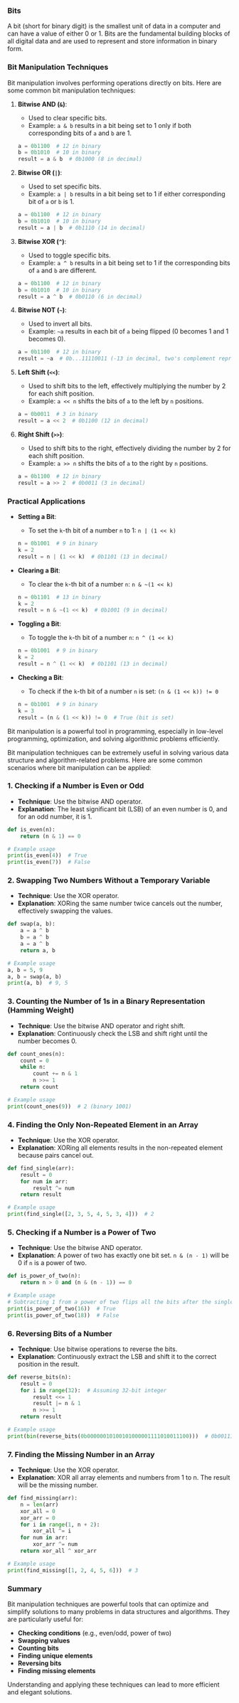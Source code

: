 ### Bits

A bit (short for binary digit) is the smallest unit of data in a computer and can have a value of either 0 or 1. Bits are the fundamental building blocks of all digital data and are used to represent and store information in binary form.

### Bit Manipulation Techniques

Bit manipulation involves performing operations directly on bits. Here are some common bit manipulation techniques:

1. **Bitwise AND (`&`)**:

   - Used to clear specific bits.
   - Example: `a & b` results in a bit being set to 1 only if both corresponding bits of `a` and `b` are 1.

   ```python
   a = 0b1100  # 12 in binary
   b = 0b1010  # 10 in binary
   result = a & b  # 0b1000 (8 in decimal)
   ```

2. **Bitwise OR (`|`)**:

   - Used to set specific bits.
   - Example: `a | b` results in a bit being set to 1 if either corresponding bit of `a` or `b` is 1.

   ```python
   a = 0b1100  # 12 in binary
   b = 0b1010  # 10 in binary
   result = a | b  # 0b1110 (14 in decimal)
   ```

3. **Bitwise XOR (`^`)**:

   - Used to toggle specific bits.
   - Example: `a ^ b` results in a bit being set to 1 if the corresponding bits of `a` and `b` are different.

   ```python
   a = 0b1100  # 12 in binary
   b = 0b1010  # 10 in binary
   result = a ^ b  # 0b0110 (6 in decimal)
   ```

4. **Bitwise NOT (`~`)**:

   - Used to invert all bits.
   - Example: `~a` results in each bit of `a` being flipped (0 becomes 1 and 1 becomes 0).

   ```python
   a = 0b1100  # 12 in binary
   result = ~a  # 0b...11110011 (-13 in decimal, two's complement representation)
   ```

5. **Left Shift (`<<`)**:

   - Used to shift bits to the left, effectively multiplying the number by 2 for each shift position.
   - Example: `a << n` shifts the bits of `a` to the left by `n` positions.

   ```python
   a = 0b0011  # 3 in binary
   result = a << 2  # 0b1100 (12 in decimal)
   ```

6. **Right Shift (`>>`)**:

   - Used to shift bits to the right, effectively dividing the number by 2 for each shift position.
   - Example: `a >> n` shifts the bits of `a` to the right by `n` positions.

   ```python
   a = 0b1100  # 12 in binary
   result = a >> 2  # 0b0011 (3 in decimal)
   ```

### Practical Applications

- **Setting a Bit**:

  - To set the `k`-th bit of a number `n` to 1: `n | (1 << k)`

  ```python
  n = 0b1001  # 9 in binary
  k = 2
  result = n | (1 << k)  # 0b1101 (13 in decimal)
  ```

- **Clearing a Bit**:

  - To clear the `k`-th bit of a number `n`: `n & ~(1 << k)`

  ```python
  n = 0b1101  # 13 in binary
  k = 2
  result = n & ~(1 << k)  # 0b1001 (9 in decimal)
  ```

- **Toggling a Bit**:

  - To toggle the `k`-th bit of a number `n`: `n ^ (1 << k)`

  ```python
  n = 0b1001  # 9 in binary
  k = 2
  result = n ^ (1 << k)  # 0b1101 (13 in decimal)
  ```

- **Checking a Bit**:

  - To check if the `k`-th bit of a number `n` is set: `(n & (1 << k)) != 0`

  ```python
  n = 0b1001  # 9 in binary
  k = 3
  result = (n & (1 << k)) != 0  # True (bit is set)
  ```

Bit manipulation is a powerful tool in programming, especially in low-level programming, optimization, and solving algorithmic problems efficiently.

Bit manipulation techniques can be extremely useful in solving various data structure and algorithm-related problems. Here are some common scenarios where bit manipulation can be applied:

### 1. **Checking if a Number is Even or Odd**

- **Technique**: Use the bitwise AND operator.
- **Explanation**: The least significant bit (LSB) of an even number is 0, and for an odd number, it is 1.

```python
def is_even(n):
    return (n & 1) == 0

# Example usage
print(is_even(4))  # True
print(is_even(7))  # False
```

### 2. **Swapping Two Numbers Without a Temporary Variable**

- **Technique**: Use the XOR operator.
- **Explanation**: XORing the same number twice cancels out the number, effectively swapping the values.

```python
def swap(a, b):
    a = a ^ b
    b = a ^ b
    a = a ^ b
    return a, b

# Example usage
a, b = 5, 9
a, b = swap(a, b)
print(a, b)  # 9, 5
```

### 3. **Counting the Number of 1s in a Binary Representation (Hamming Weight)**

- **Technique**: Use the bitwise AND operator and right shift.
- **Explanation**: Continuously check the LSB and shift right until the number becomes 0.

```python
def count_ones(n):
    count = 0
    while n:
        count += n & 1
        n >>= 1
    return count

# Example usage
print(count_ones(9))  # 2 (binary 1001)
```

### 4. **Finding the Only Non-Repeated Element in an Array**

- **Technique**: Use the XOR operator.
- **Explanation**: XORing all elements results in the non-repeated element because pairs cancel out.

```python
def find_single(arr):
    result = 0
    for num in arr:
        result ^= num
    return result

# Example usage
print(find_single([2, 3, 5, 4, 5, 3, 4]))  # 2
```

### 5. **Checking if a Number is a Power of Two**

- **Technique**: Use the bitwise AND operator.
- **Explanation**: A power of two has exactly one bit set. `n & (n - 1)` will be 0 if `n` is a power of two.

```python
def is_power_of_two(n):
    return n > 0 and (n & (n - 1)) == 0

# Example usage
# Subtracting 1 from a power of two flips all the bits after the single set bit (e.g., 4 is 0100, 4 - 1 is 0011)
print(is_power_of_two(16))  # True
print(is_power_of_two(18))  # False
```

### 6. **Reversing Bits of a Number**

- **Technique**: Use bitwise operations to reverse the bits.
- **Explanation**: Continuously extract the LSB and shift it to the correct position in the result.

```python
def reverse_bits(n):
    result = 0
    for i in range(32):  # Assuming 32-bit integer
        result <<= 1
        result |= n & 1
        n >>= 1
    return result

# Example usage
print(bin(reverse_bits(0b00000010100101000001111010011100)))  # 0b00111001011110000010100101000000
```

### 7. **Finding the Missing Number in an Array**

- **Technique**: Use the XOR operator.
- **Explanation**: XOR all array elements and numbers from 1 to n. The result will be the missing number.

```python
def find_missing(arr):
    n = len(arr)
    xor_all = 0
    xor_arr = 0
    for i in range(1, n + 2):
        xor_all ^= i
    for num in arr:
        xor_arr ^= num
    return xor_all ^ xor_arr

# Example usage
print(find_missing([1, 2, 4, 5, 6]))  # 3
```

### Summary

Bit manipulation techniques are powerful tools that can optimize and simplify solutions to many problems in data structures and algorithms. They are particularly useful for:

- **Checking conditions** (e.g., even/odd, power of two)
- **Swapping values**
- **Counting bits**
- **Finding unique elements**
- **Reversing bits**
- **Finding missing elements**

Understanding and applying these techniques can lead to more efficient and elegant solutions.
